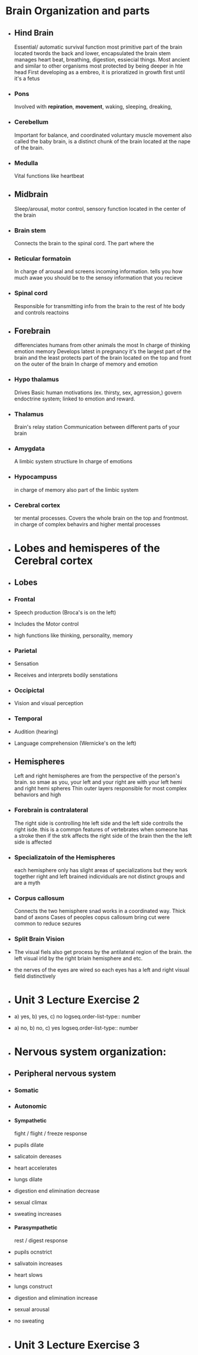 # Brain Organization and parts
- ## Hind Brain
  Essential/ automatic survival function 
  most primitive part of the brain
  located twords the back and lower, encapsulated the brain stem
  manages heart beat, breathing, digestion, essiecial things.
  Most ancient and similar to other organisms
  most protected by being deeper in hte head
  First developing as a embreo, it is prioratized in growth first until it's a fetus
- ### Pons
  Involved with **repiration**, **movement**, waking, sleeping, dreaking,
- ### Cerebellum
  Important for balance, and coordinated voluntary muscle movement
  also called the baby brain, is a distinct chunk of the brain located at the nape of the brain.
- ### Medulla
  Vital functions like heartbeat
- ## Midbrain
  Sleep/arousal, motor control, sensory function
  located in the center of the brain
- ### Brain stem
  Connects the brain to the spinal cord. The part where the
- ### Reticular formatoin
  In charge of arousal and screens incoming information.
  tells you how much awae you should be to the sensoy information that you recieve
- ### Spinal cord
  Responsible for transmitting info from the brain to the rest of hte body and controls reactoins
- ## Forebrain
  differenciates humans from other animals the most
  In charge of thinking emotion memory
  Develops latest in pregnancy
  it's the largest part of the brain
  and the least protects part of the brain
  located on the top and front on the outer of the brain
  In charge of memory and emotion
- ### Hypo thalamus
  Drives
  Basic human motivations (ex. thirsty, sex, agrression,) govern endoctrine system; linked to emotion and reward.
- ### Thalamus
  Brain's relay station
  Communication between different parts of your brain
- ### Amygdata
  A limbic system structiure
  In charge of emotions
- ### Hypocampuss
  
  in charge of memory
  also part of the limbic system
- ### Cerebral cortex
  ter mental processes. Covers the whole brain on the top and frontmost. 
  in charge of complex behavirs and higher mental processes
- # Lobes and hemisperes of the Cerebral cortex
- ## Lobes
- ### Frontal
- Speech production (Broca's is on the left)
- Includes the Motor control
- high functions like thinking, personality, memory
- ### Parietal
- Sensation
- Receives and interprets bodily senstations
- ### Occipictal
- Vision and visual perception
- ### Temporal
- Audition (hearing)
- Language comprehension (Wernicke's on the left)
- ## Hemispheres
  Left and right hemispheres are from the perspective of the person's brain. so smae as you, your left and your right are with your left hemi and right hemi spheres
  Thin outer layers responsible for most complex behaviors and high
- ### Forebrain is contralateral
  The right side is controlling hte left side and the left side controlls the right isde. 
  this is a commpn features of vertebrates
  when someone has a stroke then if the strk affects the right side of the brain then the the left side is affected
- ### Specializatoin of the Hemispheres
  each hemisphere only has slight areas of specializations but they work together
  right and left brained indicviduals are not distinct groups and are a myth
- ### Corpus callosum
  Connects the two hemisphere snad works in a coordinated way. Thick band of axons
  Cases of peoples copus callosum bring cut were common to reduce sezures
- ### Split Brain Vision
- The visual fiels also get process by the antilateral region of the brain. the left visual irld by the right briain hemisphere and etc.
- the nerves of the eyes are wired so each eyes has a left and right visual field distinctively
- # Unit 3 Lecture Exercise 2
- a) yes, b) yes, c) no
  logseq.order-list-type:: number
- a) no, b) no, c) yes
  logseq.order-list-type:: number
- # Nervous system organization:
- ## Peripheral nervous system
- ### Somatic
- ### Autonomic
- #### Sympathetic
  fight / flight / freeze response
- pupils dilate
- salicatoin dereases
- heart accelerates
- lungs dilate
- digestion end elimination decrease
- sexual climax
- sweating increases
- #### Parasympathetic
  rest / digest response
- pupils ocnstrict
- salivatoin increases
- heart slows
- lungs  construct
- digestion and elimination increase
- sexual arousal
- no sweating
- # Unit 3 Lecture Exercise 3